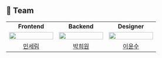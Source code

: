 ## 📌 Team
<table>
  <tr>
    <td align="center" colspan="1">
      <b>Frontend</b>
    </td>
    <td align="center" colspan="1">
      <b>Backend</b>
    </td>
    <td align="center" colspan="1">
      <b>Designer</b>
    </td>
  </tr>
  <tr>
    <td>
      <img src="https://avatars.githubusercontent.com/u/97885933?v=4" width="120px" height="15%"/>
    </td>
    <td>
      <img src="https://avatars.githubusercontent.com/u/87763333?v=4" width="120px" height="15%"/>
    </td>
    <td>
      <img src="https://github.com/seoul-women-tech-hackathon-team5/.github/assets/97885933/3d410ad2-e257-41cc-b274-d92c5926747b" width="120px" height="15%"/>
    </td>
  </tr>
  <tr>
    <td align="center">
      <a href="https://github.com/anonymousRecords">
      민세림
      </a>
    </td>
    <td align="center">
      <a href="https://github.com/hw130">
      박희원
      </a>
    </td>
    <td align="center">
      <a href="yungeunyang@naver.com">
      이윤수
      </a>
    </td>
  </tr>
</table>
